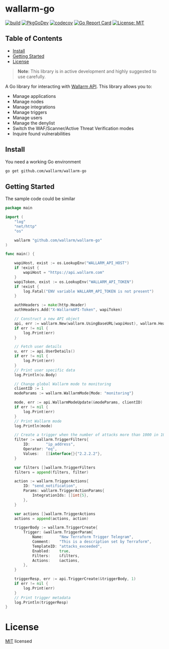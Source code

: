 # wallarm-go

[![build](https://github.com/wallarm/wallarm-go/workflows/Go/badge.svg)](https://github.com/wallarm/wallarm-go/actions?query=workflow%3AGo)
[![PkgGoDev](https://pkg.go.dev/badge/github.com/wallarm/wallarm-go)](https://pkg.go.dev/github.com/wallarm/wallarm-go)
[![codecov](https://codecov.io/gh/wallarm/wallarm-go/branch/master/graph/badge.svg)](https://codecov.io/gh/wallarm/wallarm-go)
[![Go Report Card](https://goreportcard.com/badge/github.com/wallarm/wallarm-go?style=flat-square)](https://goreportcard.com/report/github.com/wallarm/wallarm-go)
[![License: MIT](https://img.shields.io/badge/License-MIT-yellow.svg)](https://github.com/wallarm/wallarm-go/blob/master/LICENSE)

## Table of Contents
- [Install](#install)
- [Getting Started](#getting-started)
- [License](#license)

> **Note**: This library is in active development and highly suggested to use carefully.

A Go library for interacting with
[Wallarm API](https://apiconsole.eu1.wallarm.com). This library allows you to:

* Manage applications
* Manage nodes
* Manage integrations
* Manage triggers
* Manage users
* Manage the denylist
* Switch the WAF/Scanner/Active Threat Verification modes
* Inquire found vulnerabilities

## Install

You need a working Go environment

```sh
go get github.com/wallarm/wallarm-go
```

## Getting Started

The sample code could be similar

```go
package main

import (
	"log"
	"net/http"
	"os"

	wallarm "github.com/wallarm/wallarm-go"
)

func main() {

	wapiHost, exist := os.LookupEnv("WALLARM_API_HOST")
	if !exist {
		wapiHost = "https://api.wallarm.com"
	}
	wapiToken, exist := os.LookupEnv("WALLARM_API_TOKEN")
	if !exist {
		log.Fatal("ENV variable WALLARM_API_TOKEN is not present")
	}

	authHeaders := make(http.Header)
	authHeaders.Add("X-WallarmAPI-Token", wapiToken)

	// Construct a new API object
	api, err := wallarm.New(wallarm.UsingBaseURL(wapiHost), wallarm.Headers(authHeaders))
	if err != nil {
		log.Print(err)
	}

	// Fetch user details
	u, err := api.UserDetails()
	if err != nil {
		log.Print(err)
	}
	// Print user specific data
	log.Println(u.Body)

	// Change global Wallarm mode to monitoring
	clientID := 1
	modeParams := wallarm.WallarmMode{Mode: "monitoring"}

	mode, err := api.WallarmModeUpdate(&modeParams, clientID)
	if err != nil {
		log.Print(err)
	}
	// Print Wallarm mode
	log.Println(mode)

	// Create a trigger when the number of attacks more than 1000 in 10 minutes
	filter := wallarm.TriggerFilters{
		ID:       "ip_address",
		Operator: "eq",
		Values:   []interface{}{"2.2.2.2"},
	}

	var filters []wallarm.TriggerFilters
	filters = append(filters, filter)

	action := wallarm.TriggerActions{
		ID: "send_notification",
		Params: wallarm.TriggerActionParams{
			IntegrationIds: []int{5},
		},
	}

	var actions []wallarm.TriggerActions
	actions = append(actions, action)

	triggerBody := wallarm.TriggerCreate{
		Trigger: &wallarm.TriggerParam{
			Name:       "New Terraform Trigger Telegram",
			Comment:    "This is a description set by Terraform",
			TemplateID: "attacks_exceeded",
			Enabled:    true,
			Filters:    &filters,
			Actions:    &actions,
		},
	}

	triggerResp, err := api.TriggerCreate(&triggerBody, 1)
	if err != nil {
		log.Print(err)
	}
	// Print trigger metadata
	log.Println(triggerResp)
}
```

# License

[MIT](LICENSE) licensed
